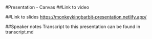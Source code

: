 #Presentation - Canvas
##Link to video


##Link to slides
https://monkeykingbarbit-presentation.netlify.app/

##Speaker notes
Transcript to this presentation can be found in transcript.md
